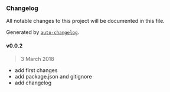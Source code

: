 ### Changelog
All notable changes to this project will be documented in this file.

Generated by [`auto-changelog`](https://github.com/CookPete/auto-changelog).

#### v0.0.2
> 3 March 2018
- add first changes
- add package.json and gitignore
- add changelog


